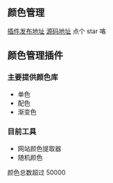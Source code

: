 ## 颜色管理

[插件发布地址](https://yuanliao.info/d/1434)
[源码地址](https://github.com/xiaou66/color-manager) 点个 star 咯

## 颜色管理插件

### 主要提供颜色库

- 单色
- 配色
- 渐变色

### 目前工具

- 网站颜色提取器
- 随机颜色

颜色总数超过 50000
